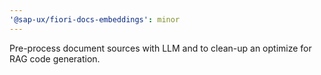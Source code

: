 ```yaml
---
'@sap-ux/fiori-docs-embeddings': minor
---
```


Pre-process document sources with LLM and to clean-up an optimize for RAG code generation.
